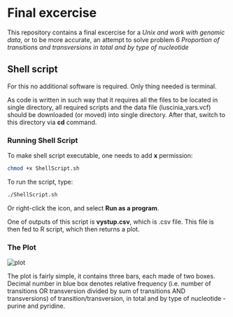 # Final excercise 
This repository contains a final excercise for a *Unix and work with genomic data*, or to be more accurate, an attempt to solve problem 6 *Proportion of transitions and transversions in total and by type of nucleotide*

## Shell script
For this no additional software is required. Only thing needed is terminal. 

As code is written in such way that it requires all the files to be located in single directory, all required scripts and the data file (luscinia_vars.vcf) should be downloaded (or moved) into single directory. After that, switch to this directory via **cd** command.

### Running Shell Script
To make shell script executable, one needs to add **x** permission:
```bash
chmod +x ShellScript.sh
```
To run the script, type:
```bash
./ShellScript.sh
```
Or right-click the icon, and select **Run as a program**.

One of outputs of this script is **vystup.csv**, which is .csv file. This file is then fed to R script, which then returns a plot. 

### The Plot
![plot](https://user-images.githubusercontent.com/87470058/148593796-02e6115c-f345-497b-95af-d899283b71f2.png)

The plot is fairly simple, it contains three bars, each made of two boxes. Decimal number in blue box denotes relative frequency (i.e. number of transitions OR transversion divided by sum of transitions AND transversions) of transition/transversion, in total and by type of nucleotide - purine and pyridine. 
